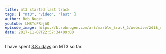 ```yaml
---
title: mt3 started last track
tags: [ "mt3", "video", "last" ]
author: Rob Nugen
youtube: LMSTcFRejAQ
episode_image: https://b.robnugen.com/art/marble_track_3/website/2018_sep_02_mt3_placeholder.png
date: 2017-11-07T22:57:34+09:00
---
```


I have spent [3.8+ days](
http://grun1.com/utils/timeCalc.html?t1=4:14:42&c1=June%202017%204:14:42&t2=10:16:10&c2=July%202017%2010:16:10&t3=26:12:06&c3=Aug%202017%2026:12:06&t4=29:46:54&c4=Sep%202017%2029:46:54&t5=14:55:11&c5=Oct%202017%2014:55:11&t6=2:19:13&c6=2%20Nov%202017&t7=1:54:31&c7=6%20Nov%202017&t8=47:52&c8=6%20Nov%202017&t9=2:25:09&c9=7%20Nov%202017&mode=0&fs3=1&ft2=1&f3t1=1&f4t0=1&d=:&o10=1&fps=
) on MT3 so far.
